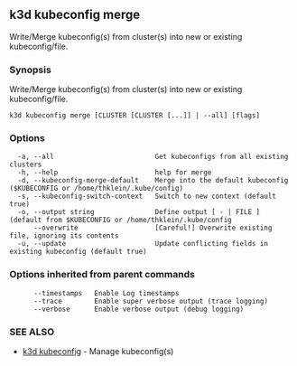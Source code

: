 ## k3d kubeconfig merge

Write/Merge kubeconfig(s) from cluster(s) into new or existing kubeconfig/file.

### Synopsis

Write/Merge kubeconfig(s) from cluster(s) into new or existing kubeconfig/file.

```
k3d kubeconfig merge [CLUSTER [CLUSTER [...]] | --all] [flags]
```

### Options

```
  -a, --all                         Get kubeconfigs from all existing clusters
  -h, --help                        help for merge
  -d, --kubeconfig-merge-default    Merge into the default kubeconfig ($KUBECONFIG or /home/thklein/.kube/config)
  -s, --kubeconfig-switch-context   Switch to new context (default true)
  -o, --output string               Define output [ - | FILE ] (default from $KUBECONFIG or /home/thklein/.kube/config
      --overwrite                   [Careful!] Overwrite existing file, ignoring its contents
  -u, --update                      Update conflicting fields in existing kubeconfig (default true)
```

### Options inherited from parent commands

```
      --timestamps   Enable Log timestamps
      --trace        Enable super verbose output (trace logging)
      --verbose      Enable verbose output (debug logging)
```

### SEE ALSO

* [k3d kubeconfig](k3d_kubeconfig.md)	 - Manage kubeconfig(s)

